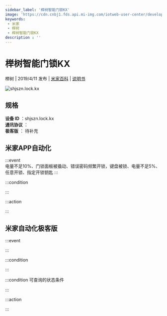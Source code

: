 ```yaml
---
sidebar_label: '榉树智能门锁KX'
image: 'https://cdn.cnbj1.fds.api.mi-img.com/iotweb-user-center/developer_1679070103937HrVs8sed.png?GalaxyAccessKeyId=AKVGLQWBOVIRQ3XLEW&Expires=9223372036854775807&Signature=j9TMsIXe1smvnjqXHTcfJ2sEq2Q='
keywords: 
 - 米家
 - 榉树
 - 榉树智能门锁KX
description : ''
---
```

# 榉树智能门锁KX

榉树 | 2019/4/11 发布 | [米家百科](https://home.mi.com/webapp/content/baike/product/index.html?model=shjszn.lock.kx) | [说明书](https://home.mi.com/views/introduction.html?model=shjszn.lock.kx&region=cn)

![shjszn.lock.kx](https://cdn.cnbj1.fds.api.mi-img.com/iotweb-user-center/developer_1679070103937HrVs8sed.png?GalaxyAccessKeyId=AKVGLQWBOVIRQ3XLEW&Expires=9223372036854775807&Signature=j9TMsIXe1smvnjqXHTcfJ2sEq2Q=)

## 规格  
> 
**设备 ID** ：shjszn.lock.kx  
**通讯协议** ：  
**极客版**  ： 待补充 


## 米家APP自动化  

:::event  
电量不足10%、门锁面板被撬动、错误密码频繁开锁，键盘被锁、电量不足5%、任意开锁、指定开锁钥匙
:::

:::condition  

:::

:::action   

:::

## 米家自动化极客版  

:::event  

:::

:::condition  

:::

:::condition 可查询的状态条件  

:::

:::action  

:::

        
